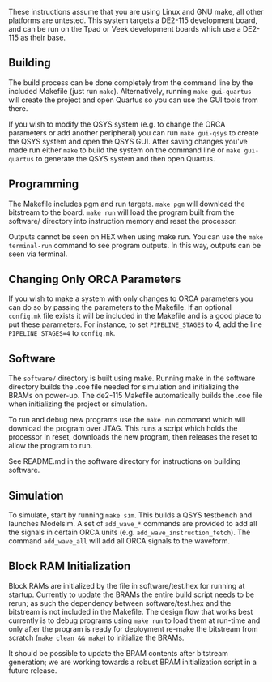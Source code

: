These instructions assume that you are using Linux and GNU make, all other
platforms are untested.  This system targets a DE2-115 development board, and
can be run on the Tpad or Veek development boards which use a DE2-115 as their
base.

## Building

The build process can be done completely from the command line by the included
Makefile (just run `make`).  Alternatively, running `make gui-quartus` will
create the project and open Quartus so you can use the GUI tools from there.

If you wish to modify the QSYS system (e.g. to change the ORCA parameters or add
another peripheral) you can run `make gui-qsys` to create the QSYS system and
open the QSYS GUI.  After saving changes you've made run either `make` to build
the system on the command line or `make gui-quartus` to generate the QSYS system
and then open Quartus.


## Programming

The Makefile includes pgm and run targets.  `make pgm` will download the
bitstream to the board.  `make run` will load the program built from the
software/ directory into instruction memory and reset the processor.

Outputs cannot be seen on HEX when using make run. You can use the 
`make terminal-run` command to see program outputs. In this way,
outputs can be seen via terminal.


## Changing Only ORCA Parameters

If you wish to make a system with only changes to ORCA parameters you can do so
by passing the parameters to the Makefile.  If an optional `config.mk` file
exists it will be included in the Makefile and is a good place to put these
parameters.  For instance, to set `PIPELINE_STAGES` to 4, add the line
`PIPELINE_STAGES=4` to `config.mk`.


## Software

The `software/` directory is built using make.  Running make in the software
directory builds the .coe file needed for simulation and initializing the BRAMs
on power-up.  The de2-115 Makefile automatically builds the .coe file when
initializing the project or simulation.

To run and debug new programs use the `make run` command which will download the
program over JTAG.  This runs a script which holds the processor in reset,
downloads the new program, then releases the reset to allow the program to run.

See README.md in the software directory for instructions on building software.


## Simulation

To simulate, start by running `make sim`.  This builds a QSYS testbench and
launches Modelsim.  A set of `add_wave_*` commands are provided to add all the
signals in certain ORCA units (e.g. `add_wave_instruction_fetch`).  The command
`add_wave_all` will add all ORCA signals to the waveform.


## Block RAM Initialization

Block RAMs are initialized by the file in software/test.hex for running at
startup.  Currently to update the BRAMs the entire build script needs to be
rerun; as such the dependency between software/test.hex and the bitstream is not
included in the Makefile.  The design flow that works best currently is to debug
programs using `make run` to load them at run-time and only after the program is
ready for deployment re-make the bitstream from scratch (`make clean && make`)
to initialize the BRAMs.

It should be possible to update the BRAM contents after bitstream generation; we
are working towards a robust BRAM initialization script in a future release.


